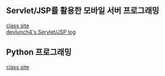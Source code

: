 
## Servlet/JSP를 활용한 모바일 서버 프로그래밍
[class site](https://tacademy.skplanet.com/live/player/onlineLectureDetail.action?seq=100)  
[devlunch4's Servlet/JSP log](https://github.com/devlunch4/TAcademyServletJSPMobileServerProgramming)

## Python 프로그래밍
[class site](https://tacademy.skplanet.com/live/player/onlineLectureDetail.action?seq=89)  

